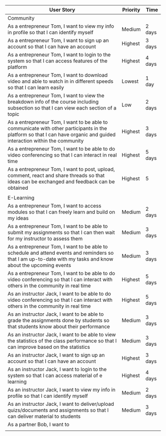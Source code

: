 <!-- P1 means most priority, P5 means least priority.
-->
| User Story |Priority| Time |
| ---------- | -------- |-------- |
| Community |
| As a entrepreneur Tom, I want to view my info in profile so that I can identify myself | Medium| 2 days |
| As a entrepreneur Tom, I want to sign up an account so that I can have an account| Highest | 3 days |
| As a entrepreneur Tom, I want to login to the system so that I can access features of the platform| Highest | 4 days |
| As a entrepreneur Tom, I want to download video and able to watch in in different speeds so that I can learn easily| Lowest | 1 day|
| As a entrepreneur Tom, I want to view the breakdown info of the course including subsection so that I can view each section of a topic| Low | 2 days |
| As a entrepreneur Tom, I want to be able to communicate with other participants in the platform so that I can have organic and guided interaction within the community | Highest | 3 days| 
| As a entrepreneur Tom, I want to be able to do video conferencing so that I can interact in real time | Highest | 5 days |
| As a entrepreneur Tom, I want to post, upload, comment, react and share threads so that ideas can be exchanged and feedback can be obtained | Highest | 5 |
|            |
| E-Learning |
| As a entrepreneur Tom, I want to access modules so that I can freely learn and build on my ideas | Medium | 2 days |
| As a entrepreneur Tom, I want to be able to submit my assignments so that I can then wait for my instructor to assess them | Medium | 3 days |
| As a entrepreneur Tom, I want to be able to schedule and attend events and reminders so that I am up-to-date with my tasks and know about the upcoming events | Medium | 3 days
| As a entrepreneur Tom, I want to be able to do video conferencing so that I can interact with others in the community in real time | Highest | 5 days |
| As an instructor Jack, I want to be able to do video conferencing so that I can interact with others in the community in real time | Highest | 5 days |
| As an instructor Jack, I want to be able to grade the assignments done by students so that students know about their performance | Medium | 3 days |
| As an instructor Jack, I want to be able to view the statistics of the class performance so that I can improve based on the statistics | Medium | 3 days |
| As an instructor Jack, I want to sign up an account so that I can have an account| Highest | 3 days |
| As an instructor Jack, I want to login to the system so that I can access material of e learning| Highest | 4 days |
| As an instructor Jack, I want to view my info in profile so that I can identify myself | Medium| 2 days |
| As an instructor Jack, I want to deliver/upload quizs/documents and assignments so that I can deliver material to students| Medium | 3 days|
| As a partner Bob, I want to 
||


